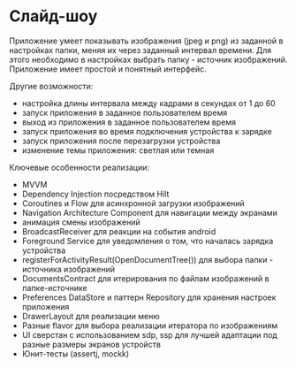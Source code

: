 # Слайд-шоу

Приложение умеет показывать изображения (jpeg и png) из заданной в настройках папки, 
меняя их через заданный интервал времени. Для этого необходимо в настройках выбрать 
папку - источник изображений. Приложение имеет простой и понятный интерфейс.

Другие возможности:
* настройка длины интервала между кадрами в секундах от 1 до 60
* запуск приложения в заданное пользователем время
* выход из приложения в заданное пользователем время
* запуск приложения во время подключения устройства к зарядке
* запуск приложения после перезагрузки устройства
* изменение темы приложения: светлая или темная 

Ключевые особенности реализации:
* MVVM
* Dependency Injection посредством Hilt
* Coroutines и Flow для асинхронной загрузки изображений
* Navigation Architecture Component для навигации между экранами
* анимация смены изображений
* BroadcastReceiver для реакции на события android
* Foreground Service для уведомления о том, что началась зарядка устройства
* registerForActivityResult(OpenDocumentTree()) для выбора папки - источника изображений
* DocumentsContract для итерирования по файлам изображений в папке-источнике
* Preferences DataStore и паттерн Repository для хранения настроек приложения
* DrawerLayout для реализации меню
* Разные flavor для выбора реализации итератора по изображениям
* UI сверстан с использованием sdp, ssp для лучшей адаптации под разные размеры экранов устройств
* Юнит-тесты (assertj, mockk)